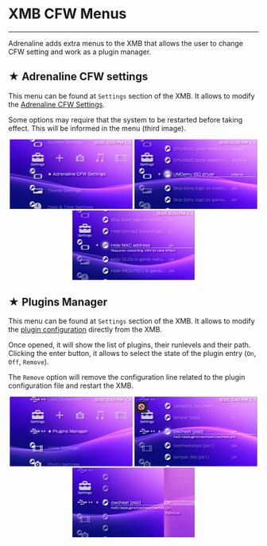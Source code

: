 # XMB CFW Menus
---

Adrenaline adds extra menus to the XMB that allows the user to change CFW setting and work as a plugin manager.

## ★ Adrenaline CFW settings

This menu can be found at `Settings` section of the XMB. It allows to modify the [Adrenaline CFW Settings](./08-CfwConfiguration.md).

Some options may require that the system to be restarted before taking effect. This will be informed in the menu (third image).

<p align="center">
<img src="./assets/10-cfw-settings.png" width="49%" />
<img src="./assets/10-cfw-settings-list.png" width="49%" />
<img src="./assets/10-cfw-settings-need-restart.png" width="49%" />
</p>

## ★ Plugins Manager

This menu can be found at `Settings` section of the XMB. It allows to modify the [plugin configuration](./04-HomebrewSupport/02-PluginConfigFormat.md) directly from the XMB.

Once opened, it will show the list of plugins, their runlevels and their path. Clicking the enter button, it allows to select the state of the plugin entry (`On`, `Off`, `Remove`).

The `Remove` option will remove the configuration line related to the plugin configuration file and restart the XMB.

<p align="center">
<img src="./assets/10-plugin-manager.png" width="49%" />
<img src="./assets/10-plugin-manager-list.png" width="49%" />
<img src="./assets/10-plugins-manager-options.png" width="49%" />
</p>


